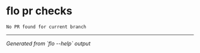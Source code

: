 # flo pr checks

```
No PR found for current branch
```

---
*Generated from \`flo --help\` output*
